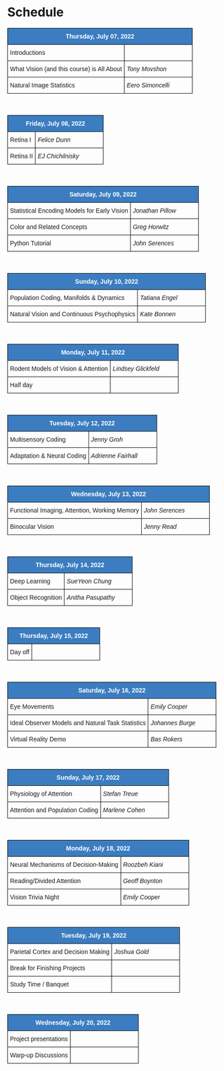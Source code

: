 # Schedule

<style type="text/css">
.tg  {border-collapse:collapse;border-spacing:0; width:50vw;}
.tg td{border-color:black;border-style:solid;border-width:1px;font-family:Arial, sans-serif;font-size:14px;
  overflow:hidden;padding:10px 5px;word-break:normal;}
.tg th{border-color:black;border-style:solid;border-width:1px;font-family:Arial, sans-serif;font-size:14px;
  font-weight:normal;overflow:hidden;padding:10px 5px;word-break:normal;}
.tg .tg-jn54{background-color:#3b7dc0;border-color:#000000;color:#ffffff;text-align:center;vertical-align:top}
.tg .tg-73oq{border-color:#000000;text-align:left;vertical-align:top}
.tg .tg-lmxn{border-color:#000000;font-style:italic;text-align:left;vertical-align:top;width:15vw;}
</style>
<table class="tg">
<thead>
  <tr>
    <th class="tg-jn54" colspan="2"><span style="font-weight:bold">Thursday, July 07, 2022</span></th>
  </tr>
</thead>
<tbody>
  <tr>
    <td class="tg-73oq">Introductions</td>
    <td class="tg-lmxn"></td>
  </tr>
  <tr>
    <td class="tg-73oq">What Vision (and this course) is All About</td>
    <td class="tg-lmxn">Tony Movshon</span></td>
  </tr>
  <tr>
    <td class="tg-73oq">Natural Image Statistics</td>
    <td class="tg-lmxn">Eero Simoncelli</td>
  </tr>
</tbody>
</table>

<br>

<table class="tg">
<thead>
  <tr>
    <th class="tg-jn54" colspan="2"><span style="font-weight:bold">Friday, July 08, 2022</span></th>
  </tr>
</thead>
<tbody>
  <tr>
    <td class="tg-73oq">Retina I</td>
    <td class="tg-lmxn">Felice Dunn</span></td>
  </tr>
  <tr>
    <td class="tg-73oq">Retina II</td>
    <td class="tg-lmxn">EJ Chichilnisky</td>
  </tr>
</tbody>
</table>


<br>

<table class="tg">
<thead>
  <tr>
    <th class="tg-jn54" colspan="2"><span style="font-weight:bold">Saturday, July 09, 2022</span></th>
  </tr>
</thead>
<tbody>
  <tr>
    <td class="tg-73oq">Statistical Encoding Models for Early Vision</td>
    <td class="tg-lmxn">Jonathan Pillow</span></td>
  </tr>
  <tr>
    <td class="tg-73oq">Color and Related Concepts</td>
    <td class="tg-lmxn">Greg Horwitz</td>
  </tr>
  <tr>
    <td class="tg-73oq">Python Tutorial</td>
    <td class="tg-lmxn">John Serences</td>
  </tr>
</tbody>
</table>

<br>

<table class="tg">
<thead>
  <tr>
    <th class="tg-jn54" colspan="2"><span style="font-weight:bold">Sunday, July 10, 2022</span></th>
  </tr>
</thead>
<tbody>
  <tr>
    <td class="tg-73oq">Population Coding, Manifolds & Dynamics</td>
    <td class="tg-lmxn">Tatiana Engel</span></td>
  </tr>
  <tr>
    <td class="tg-73oq">Natural Vision and Continuous Psychophysics</td>
    <td class="tg-lmxn">Kate Bonnen</td>
  </tr>
</tbody>
</table>

<br>

<table class="tg">
<thead>
  <tr>
    <th class="tg-jn54" colspan="2"><span style="font-weight:bold">Monday, July 11, 2022</span></th>
  </tr>
</thead>
<tbody>
  <tr>
    <td class="tg-73oq">Rodent Models of Vision & Attention</td>
    <td class="tg-lmxn">Lindsey Glickfeld</span></td>
  </tr>
  <tr>
    <td class="tg-73oq">Half day</td>
    <td class="tg-lmxn"></td>
  </tr>
</tbody>
</table>

<br>

<table class="tg">
<thead>
  <tr>
    <th class="tg-jn54" colspan="2"><span style="font-weight:bold">Tuesday, July 12, 2022</span></th>
  </tr>
</thead>
<tbody>
  <tr>
    <td class="tg-73oq">Multisensory Coding</td>
    <td class="tg-lmxn">Jenny Groh</span></td>
  </tr>
  <tr>
    <td class="tg-73oq">Adaptation & Neural Coding</td>
    <td class="tg-lmxn">Adrienne Fairhall</td>
  </tr>
</tbody>
</table>

<br>

<table class="tg">
<thead>
  <tr>
    <th class="tg-jn54" colspan="2"><span style="font-weight:bold">Wednesday, July 13, 2022</span></th>
  </tr>
</thead>
<tbody>
  <tr>
    <td class="tg-73oq">Functional Imaging, Attention, Working Memory</td>
    <td class="tg-lmxn">John Serences</span></td>
  </tr>
  <tr>
    <td class="tg-73oq">Binocular Vision</td>
    <td class="tg-lmxn">Jenny Read</td>
  </tr>
</tbody>
</table>

<br>

<table class="tg">
<thead>
  <tr>
    <th class="tg-jn54" colspan="2"><span style="font-weight:bold">Thursday, July 14, 2022</span></th>
  </tr>
</thead>
<tbody>
  <tr>
    <td class="tg-73oq">Deep Learning</td>
    <td class="tg-lmxn">SueYeon Chung</span></td>
  </tr>
  <tr>
    <td class="tg-73oq">Object Recognition</td>
    <td class="tg-lmxn">Anitha Pasupathy</td>
  </tr>
</tbody>
</table>

<br>

<table class="tg">
<thead>
  <tr>
    <th class="tg-jn54" colspan="2"><span style="font-weight:bold">Thursday, July 15, 2022</span></th>
  </tr>
</thead>
<tbody>
  <tr>
    <td class="tg-73oq">Day off</td>
    <td class="tg-lmxn"></td>
  </tr>
</tbody>
</table>

<br>

<table class="tg">
<thead>
  <tr>
    <th class="tg-jn54" colspan="2"><span style="font-weight:bold">Saturday, July 16, 2022</span></th>
  </tr>
</thead>
<tbody>
  <tr>
    <td class="tg-73oq">Eye Movements</td>
    <td class="tg-lmxn">Emily Cooper</span></td>
  </tr>
  <tr>
    <td class="tg-73oq">Ideal Observer Models and Natural Task Statistics</td>
    <td class="tg-lmxn">Johannes Burge</td>
  </tr>
  <tr>
    <td class="tg-73oq">Virtual Reality Demo</td>
    <td class="tg-lmxn">Bas Rokers</td>
  </tr>
</tbody>
</table>

<br>

<table class="tg">
<thead>
  <tr>
    <th class="tg-jn54" colspan="2"><span style="font-weight:bold">Sunday, July 17, 2022</span></th>
  </tr>
</thead>
<tbody>
  <tr>
    <td class="tg-73oq">Physiology of Attention</td>
    <td class="tg-lmxn">Stefan Treue</span></td>
  </tr>
  <tr>
    <td class="tg-73oq">Attention and Population Coding</td>
    <td class="tg-lmxn">Marlene Cohen</td>
  </tr>
</tbody>
</table>

<br>

<table class="tg">
<thead>
  <tr>
    <th class="tg-jn54" colspan="2"><span style="font-weight:bold">Monday, July 18, 2022</span></th>
  </tr>
</thead>
<tbody>
  <tr>
    <td class="tg-73oq">Neural Mechanisms of Decision-Making</td>
    <td class="tg-lmxn">Roozbeh Kiani</span></td>
  </tr>
  <tr>
    <td class="tg-73oq">Reading/Divided Attention</td>
    <td class="tg-lmxn">Geoff Boynton</td>
  </tr>
  <tr>
    <td class="tg-73oq">Vision Trivia Night</td>
    <td class="tg-lmxn">Emily Cooper</td>
  </tr>
</tbody>
</table>

<br>


<table class="tg">
<thead>
  <tr>
    <th class="tg-jn54" colspan="2"><span style="font-weight:bold">Tuesday, July 19, 2022</span></th>
  </tr>
</thead>
<tbody>
  <tr>
    <td class="tg-73oq">Parietal Cortex and Decision Making</td>
    <td class="tg-lmxn">Joshua Gold</span></td>
  </tr>
  <tr>
    <td class="tg-73oq">Break for Finishing Projects</td>
    <td class="tg-lmxn"></td>
  </tr>
  <tr>
    <td class="tg-73oq">Study Time / Banquet</td>
    <td class="tg-lmxn"></td>
  </tr>
</tbody>
</table>

<br>


<table class="tg">
<thead>
  <tr>
    <th class="tg-jn54" colspan="2"><span style="font-weight:bold">Wednesday, July 20, 2022</span></th>
  </tr>
</thead>
<tbody>
  <tr>
    <td class="tg-73oq">Project presentations</td>
    <td class="tg-lmxn"></span></td>
  </tr>
  <tr>
    <td class="tg-73oq">Warp-up Discussions</td>
    <td class="tg-lmxn"></td>
  </tr>
</tbody>
</table>

<br>